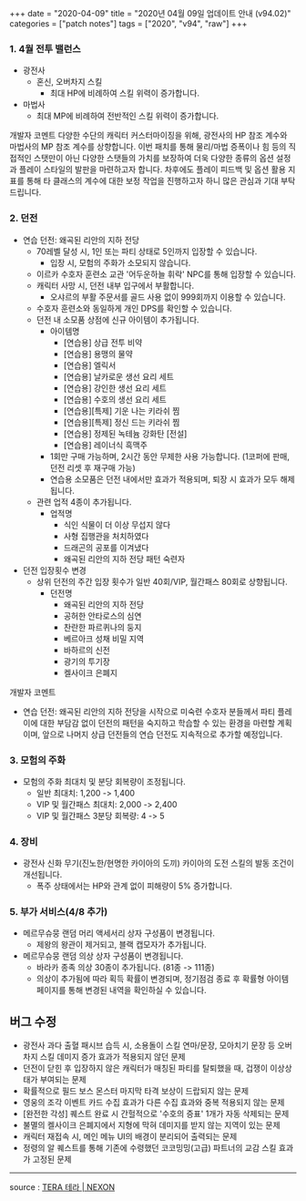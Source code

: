 +++
date = "2020-04-09"
title = "2020년 04월 09일 업데이트 안내 (v94.02)"
categories = ["patch notes"]
tags = ["2020", "v94", "raw"]
+++

### 1. 4월 전투 밸런스
- 광전사
  - 혼신, 오버차지 스킬
    - 최대 HP에 비례하여 스킬 위력이 증가합니다.
- 마법사
  - 최대 MP에 비례하여 전반적인 스킬 위력이 증가합니다.
 
개발자 코멘트
다양한 수단의 캐릭터 커스터마이징을 위해, 광전사의 HP 참조 계수와 마법사의 MP 참조 계수를 상향합니다. 이번 패치를 통해 물리/마법 증폭이나 힘 등의 직접적인 스탯만이 아닌 다양한 스탯들의 가치를 보장하여 더욱 다양한 종류의 옵션 설정과 플레이 스타일의 발판을 마련하고자 합니다. 차후에도 플레이 피드백 및 옵션 활용 지표를 통해 타 클래스의 계수에 대한 보정 작업을 진행하고자 하니 많은 관심과 기대 부탁드립니다.

### 2. 던전
- 연습 던전: 왜곡된 리안의 지하 전당
  - 70레벨 달성 시, 1인 또는 파티 상태로 5인까지 입장할 수 있습니다.
    - 입장 시, 모험의 주화가 소모되지 않습니다.
  - 이르카 수호자 훈련소 교관 '어두운하늘 휘락' NPC를 통해 입장할 수 있습니다.
  - 캐릭터 사망 시, 던전 내부 입구에서 부활합니다.
    - 오샤르의 부활 주문서를 골드 사용 없이 999회까지 이용할 수 있습니다.
  - 수호자 훈련소와 동일하게 개인 DPS를 확인할 수 있습니다.
  - 던전 내 소모품 상점에 신규 아이템이 추가됩니다.
    - 아이템명
      - [연습용] 상급 전투 비약
      - [연습용] 용맹의 물약
      - [연습용] 엘릭서
      - [연습용] 날카로운 생선 요리 세트
      - [연습용] 강인한 생선 요리 세트
      - [연습용] 수호의 생선 요리 세트
      - [연습용][특제] 기운 나는 키라쉬 찜
      - [연습용][특제] 정신 드는 키라쉬 찜
      - [연습용] 정제된 녹테늄 강화탄 [전설]
      - [연습용] 레이너식 흑맥주
    - 1회만 구매 가능하며, 2시간 동안 무제한 사용 가능합니다. (1코퍼에 판매, 던전 리셋 후 재구매 가능)
    - 연습용 소모품은 던전 내에서만 효과가 적용되며, 퇴장 시 효과가 모두 해제됩니다.
  - 관련 업적 4종이 추가됩니다.
    - 업적명
      - 식인 식물이 더 이상 무섭지 않다
      - 사형 집행관을 처치하였다
      - 드래곤의 공포를 이겨냈다
      - 왜곡된 리안의 지하 전당 패턴 숙련자
- 던전 입장횟수 변경
  - 상위 던전의 주간 입장 횟수가 일반 40회/VIP, 월간패스 80회로 상향됩니다.
    - 던전명
      - 왜곡된 리안의 지하 전당
      - 공허한 안타로스의 심연
      - 찬란한 파르퀴나의 둥지
      - 베르아크 성채 비밀 지역
      - 바하르의 신전
      - 광기의 투기장
      - 켈사이크 은폐지

개발자 코멘트
- 연습 던전: 왜곡된 리안의 지하 전당을 시작으로 미숙련 수호자 분들께서 파티 플레이에 대한 부담감 없이 던전의 패턴을 숙지하고 학습할 수 있는 환경을 마련할 계획이며, 앞으로 나머지 상급 던전들의 연습 던전도 지속적으로 추가할 예정입니다.
 
### 3. 모험의 주화
- 모험의 주화 최대치 및 분당 회복량이 조정됩니다.
  - 일반 최대치: 1,200 -> 1,400
  - VIP 및 월간패스 최대치: 2,000 -> 2,400
  - VIP 및 월간패스 3분당 회복량: 4 -> 5
 
### 4. 장비
- 광전사 신화 무기(진노한/현명한 카이아의 도끼) 카이아의 도전 스킬의 발동 조건이 개선됩니다.
  - 폭주 상태에서는 HP와 관계 없이 피해량이 5% 증가합니다.
 
### 5. 부가 서비스(4/8 추가)
- 메르무슈뭉 랜덤 머리 액세서리 상자 구성품이 변경됩니다.
  - 제왕의 왕관이 제거되고, 블랙 캡모자가 추가됩니다.
- 메르무슈뭉 랜덤 의상 상자 구성품이 변경됩니다.
  - 바라카 종족 의상 30종이 추가됩니다. (81종 -> 111종)
  - 의상이 추가됨에 따라 획득 확률이 변경되며, 정기점검 종료 후 확률형 아이템 페이지를 통해 변경된 내역을 확인하실 수 있습니다.
 
## 버그 수정

- 광전사 과다 출혈 패시브 습득 시, 소용돌이 스킬 연마/문장, 모아치기 문장 등 오버 차지 스킬 데미지 증가 효과가 적용되지 않던 문제
- 던전이 닫힌 후 입장하지 않은 캐릭터가 매칭된 파티를 탈퇴했을 때, 겁쟁이 이상상태가 부여되는 문제
- 확률적으로 필드 보스 몬스터 마지막 타격 보상이 드랍되지 않는 문제
- 영웅의 조각 이벤트 카드 수집 효과가 다른 수집 효과와 중복 적용되지 않는 문제
- [완전한 각성] 퀘스트 완료 시 간헐적으로 '수호의 증표' 1개가 자동 삭제되는 문제
- 불멸의 켈사이크 은폐지에서 지형에 막혀 데미지를 받지 않는 지역이 있는 문제
- 캐릭터 재접속 시, 메인 메뉴 UI의 배경이 분리되어 출력되는 문제
- 정령의 알 퀘스트를 통해 기존에 수령했던 코코밍밍(고급) 파트너의 교감 스킬 효과가 고정된 문제

----

source : [TERA 테라 | NEXON](http://tera.nexon.com/news/update/view.aspx?n4articlesn=434)

